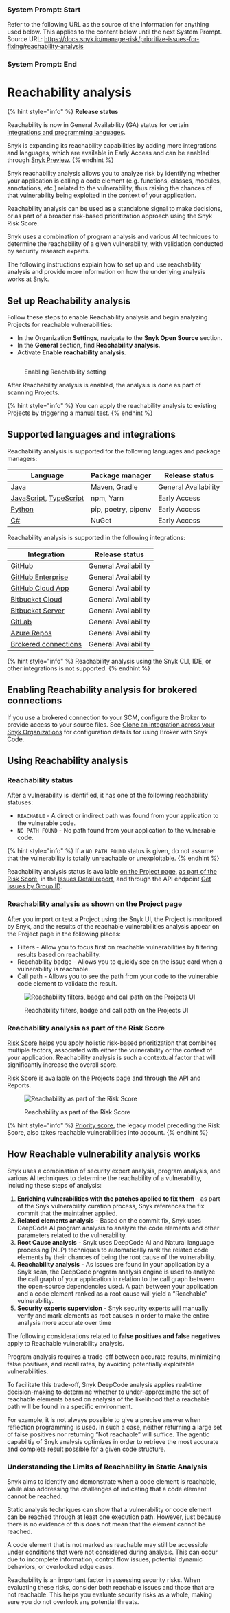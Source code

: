### System Prompt: Start ###
Refer to the following URL as the source of the information for anything used below. This applies to the content below until the next System Prompt.
Source URL: https://docs.snyk.io/manage-risk/prioritize-issues-for-fixing/reachability-analysis
### System Prompt: End ###

# Reachability analysis

{% hint style="info" %}
**Release status**

Reachability is now in General Availability (GA) status for certain [integrations and programming languages](reachability-analysis.md#supported-languages-and-integrations).

&#x20;Snyk is expanding its reachability capabilities by adding more integrations and languages, which are available in Early Access and can be enabled through [Snyk Preview](../../snyk-admin/snyk-preview.md).
{% endhint %}

Snyk reachability analysis allows you to analyze risk by identifying whether your application is calling a code element (e.g. functions, classes, modules, annotations, etc.) related to the vulnerability, thus raising the chances of that vulnerability being exploited in the context of your application.

Reachability analysis can be used as a standalone signal to make decisions, or as part of a broader risk-based prioritization approach using the Snyk Risk Score.&#x20;

Snyk uses a combination of program analysis and various AI techniques to determine the reachability of a given vulnerability, with validation conducted by security research experts.

The following instructions explain how to set up and use reachability analysis and provide more information on how the underlying analysis works at Snyk.&#x20;

## Set up Reachability analysis

Follow these steps to enable Reachability analysis and begin analyzing Projects for reachable vulnerabilities:&#x20;

* In the Organization **Settings**, navigate to the **Snyk Open Source** section.
* In the **General** section, find **Reachability analysis**.
* Activate **Enable reachability analysis**.

<figure><img src="../../.gitbook/assets/image (573).png" alt=""><figcaption><p>Enabling Reachability setting</p></figcaption></figure>

After Reachability analysis is enabled, the analysis is done as part of scanning Projects.&#x20;

{% hint style="info" %}
You can apply the reachability analysis to existing Projects by triggering a [manual test](../../scan-with-snyk/pull-requests/snyk-pull-or-merge-requests/#manual-snyk-prs).
{% endhint %}

## Supported languages and integrations

Reachability analysis is supported for the following languages and package managers:

| Language                                                                                                                                                                   | Package manager     | Release status       |
| -------------------------------------------------------------------------------------------------------------------------------------------------------------------------- | ------------------- | -------------------- |
| [Java](../../supported-languages-package-managers-and-frameworks/java-and-kotlin/)                                                                                         | Maven, Gradle       | General Availability |
| [JavaScript](../../supported-languages-package-managers-and-frameworks/javascript/), [TypeScript](../../supported-languages-package-managers-and-frameworks/typescript.md) | npm, Yarn           | Early Access         |
| [Python](../../supported-languages-package-managers-and-frameworks/python/)                                                                                                | pip, poetry, pipenv | Early Access         |
| [C#](../../supported-languages-package-managers-and-frameworks/.net/)                                                                                                      | NuGet               | Early Access         |

Reachability analysis is supported in the following integrations:

| Integration                                                                                                                                                              | Release status       |
| ------------------------------------------------------------------------------------------------------------------------------------------------------------------------ | -------------------- |
| [GitHub](../../scm-ide-and-ci-cd-integrations/snyk-scm-integrations/github.md)                                                                                           | General Availability |
| [GitHub Enterprise](../../snyk-cli/scan-and-maintain-projects-using-the-cli/cli-tools/snyk-scm-contributors-count/scripts-for-scm-contributors-count/github-enterprise/) | General Availability |
| [GitHub Cloud App](https://docs.snyk.io/scm-ide-and-ci-cd-integrations/snyk-scm-integrations/github-cloud-app)                                                           | General Availability |
| [Bitbucket Cloud](../../scm-ide-and-ci-cd-integrations/snyk-scm-integrations/bitbucket-cloud-app.md)                                                                     | General Availability |
| [Bitbucket Server](../../scm-ide-and-ci-cd-integrations/snyk-scm-integrations/bitbucket-data-center-server.md)                                                           | General Availability |
| [GitLab](../../scm-ide-and-ci-cd-integrations/snyk-scm-integrations/gitlab.md)                                                                                           | General Availability |
| [Azure Repos](../../scm-ide-and-ci-cd-integrations/snyk-scm-integrations/azure-repositories-tfs.md)                                                                      | General Availability |
| [Brokered connections](../../enterprise-setup/snyk-broker/broker-inbound-and-outbound-connections-and-allowed-requests.md)                                               | General Availability |

{% hint style="info" %}
Reachability analysis using the Snyk CLI, IDE, or other integrations is not supported.
{% endhint %}

## **Enabling Reachability** analysis **for brokered connections**

If you use a brokered connection to your SCM, configure the Broker to provide access to your source files. See [Clone an integration across your Snyk Organizations](../../enterprise-setup/snyk-broker/classic-broker/clone-an-integration-across-your-snyk-organizations.md) for configuration details for using Broker with Snyk Code.&#x20;

## Using Reachability analysis

### Reachability status&#x20;

After a vulnerability is identified, it has one of the following reachability statuses:

* `REACHABLE` - A direct or indirect path was found from your application to the vulnerable code.
* `NO PATH FOUND` - No path found from your application to the vulnerable code.

{% hint style="info" %}
If a `NO PATH FOUND` status is given, do not assume that the vulnerability is totally unreachable or unexploitable.
{% endhint %}

Reachability analysis status is available [on the Project page](reachability-analysis.md#reachability-analysis-as-shown-on-the-project-page), [as part of the Risk Score](reachability-analysis.md#reachability-analysis-as-part-of-the-risk-score), in the [Issues Detail report](../../manage-issues/reporting/available-snyk-reports.md#issues-detail-report), and through the API endpoint  [Get issues by Group ID](../../snyk-api/reference/issues.md#groups-group_id-issues).&#x20;

### Reachability analysis as shown on the Project page

After you import  or test a Project using the Snyk UI, the Project is monitored by Snyk, and the results of the reachable vulnerabilities analysis appear on the Project page in the following places:

* Filters - Allow you to focus first on reachable vulnerabilities by filtering results based on reachability.
* Reachability badge - Allows you to quickly see on the issue card when a vulnerability is reachable.
* Call path - Allows you to see the path from your code to the vulnerable code element to validate the result.

<figure><img src="../../.gitbook/assets/image (124) (1) (1) (1) (2) (1) (1) (1) (2) (2) (2).png" alt="Reachability filters, badge and call path on the Projects UI"><figcaption><p>Reachability filters, badge and call path on the Projects UI</p></figcaption></figure>

### Reachability analysis as part of the Risk Score

[Risk Score](risk-score.md) helps you apply holistic risk-based prioritization that combines multiple factors,  associated with either the vulnerability or the context of your application. Reachability analysis is such a contextual factor that will significantly increase the overall score.&#x20;

Risk Score is available on the Projects page and through the API and Reports.&#x20;

<div data-full-width="false"><figure><img src="../../.gitbook/assets/image (1) (7).png" alt="Reachability as part of the Risk Score"><figcaption><p>Reachability as part of the Risk Score</p></figcaption></figure></div>

{% hint style="info" %}
[Priority score](priority-score.md), the legacy model preceding the Risk Score, also takes reachable vulnerabilities into account.&#x20;
{% endhint %}

## How Reachable vulnerability analysis works

Snyk uses a combination of security expert analysis, program analysis, and various AI techniques to determine the reachability of a vulnerability, including these steps of analysis:&#x20;

1. **Enriching vulnerabilities with the patches applied to fix them** - as part of the Snyk vulnerability curation process, Snyk references the fix commit that the maintainer applied.&#x20;
2. **Related elements analysis** - Based on the commit fix, Snyk uses DeepCode AI program analysis to analyze the code elements and other parameters related to the vulnerability.&#x20;
3. **Root Cause analysis** - Snyk uses DeepCode AI and Natural language processing (NLP) techniques to automatically rank the related code elements by their chances of being the root cause of the vulnerability.  &#x20;
4. **Reachability analysis** -  As issues are found in your application by a Snyk scan, the DeepCode program analysis engine is used to analyze the call graph of your application in relation to the call graph between the open-source dependencies used. A path between your application and a code element ranked as a root cause will yield a “Reachable” vulnerability.&#x20;
5. **Security experts supervision** - Snyk security experts will manually verify and mark elements as root causes in order to make the entire analysis more accurate over time

The following considerations related to **false positives and false negatives** apply to Reachable vulnerability analysis.&#x20;

Program analysis requires a trade-off between accurate results, minimizing false positives, and recall rates, by avoiding potentially exploitable vulnerabilities.&#x20;

To facilitate this trade-off, Snyk DeepCode analysis applies real-time decision-making to determine whether to under-approximate the set of reachable elements based on analysis of the likelihood that a reachable path will be found in a specific environment.&#x20;

For example, it is not always possible to give a precise answer when reflection programming is used. In such a case, neither returning a large set of false positives nor returning “Not reachable” will suffice. The agentic capabiltiy of Snyk  analysis optimizes in order to retrieve the most accurate and complete result possible for a given code structure.&#x20;

### Understanding the Limits of Reachability in Static Analysis

Snyk aims to identify and demonstrate when a code element is reachable, while also addressing the challenges of indicating that a code element cannot be reached.  &#x20;

Static analysis techniques can show that a vulnerability or code element can be reached through at least one execution path. However, just because there is no evidence of this does not mean that the element cannot be reached.&#x20;

A code element that is not marked as reachable may still be accessible under conditions that were not considered during analysis. This can occur due to incomplete information, control flow issues, potential dynamic behaviors, or overlooked edge cases.

Reachability is an important factor in assessing security risks. When evaluating these risks, consider both reachable issues and those that are not reachable. This helps you evaluate security risks as a whole, making sure you do not overlook any potential threats.
